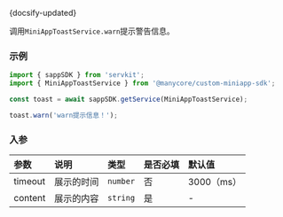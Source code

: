 {docsify-updated}

调用`MiniAppToastService.warn`提示警告信息。

### 示例

```js
import { sappSDK } from 'servkit';
import { MiniAppToastService } from '@manycore/custom-miniapp-sdk';

const toast = await sappSDK.getService(MiniAppToastService);

toast.warn('warn提示信息！');
```

### 入参

| 参数 | 说明 | 类型 |  是否必填 | 默认值 |
| :-----| :---- | :---- | :----| :----|
| timeout | 展示的时间 | `number` |  否 | 3000（ms）|
| content | 展示的内容 | `string` |  是 | - |
